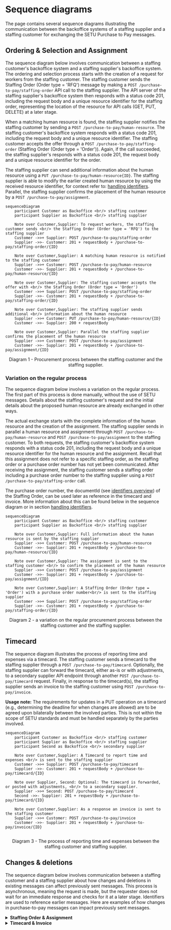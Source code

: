 # Sequence diagrams

The page contains several sequence diagrams illustrating the communication between the backoffice systems of a staffing supplier and a staffing customer for exchanging the SETU Purchase to Pay messages.

<!--
### Regular Staffing Process


```mermaid
sequenceDiagram
    participant Customer as Backoffice <br/> staffing customer
    participant Supplier as Backoffice <br/> staffing supplier

    Note over Customer,Supplier: To request workers, the staffing customer sends <br/> the Staffing Order (Order type = 'RFQ') to the staffing supplier
    Customer ->>+ Supplier: POST /purchase-to-pay/order
    Supplier ->>- Customer: 201 + requestBody + /purchase-to-pay/order/{ID}

    Note over Customer,Supplier: A matching human resource is notified to the staffing customer.
    Supplier ->>+ Customer: POST /purchase-to-pay/human-resource
    Customer ->>- Supplier: 201 + requestBody + /purchase-to-pay/human-resource/{ID}

    Note over Customer,Supplier: The staffing customer accepts the offer.
    Customer ->>+ Supplier: Accepts by telephone or in another (electronic) way
    

    Note over Customer,Supplier: The staffing supplier sends additional <br/> information about the human resource
    Supplier ->>+ Customer: PUT /purchase-to-pay/human-resource/{ID}
    Customer ->>- Supplier: Supplier: 201 + requestBody + /purchase-to-pay/human-resource/{ID}

    Note over Customer,Supplier: Parallel the staffing supplier confirms the placement of the human resource
    Supplier ->>+ Customer: POST /purchase-to-pay/assignment
    Customer ->>- Supplier: 201 + requestBody + /purchase-to-pay/assignment/{ID}

```
-->

## Ordering & Selection and Assignment

The sequence diagram below involves communication between a staffing customer's backoffice system and a staffing supplier's backoffice system. The ordering and selection process starts with the creation of a request for workers from the staffing customer. The staffing customer sends the Staffing Order (Order type = 'RFQ') message by making a `POST /purchase-to-pay/staffing-order` API call to the staffing supplier. The API server of the staffing supplier's backoffice system then responds with a status code 201, including the request body and a unique resource identifier for the staffing order, representing the location of the resource for API calls (GET, PUT, DELETE) at a later stage.

When a matching human resource is found, the staffing supplier notifies the staffing customer by sending a `POST /purchase-to-pay/human-resource`. The staffing customer's backoffice system responds with a status code 201, including the request body and a unique resource identifier. The staffing customer accepts the offer through a `POST /purchase-to-pay/staffing-order` (Staffing Order (Order type = 'Order')). Again, if the call succeeded, the staffing supplier's responds with a status code 201, the request body and a unique resource identifier for the order. 

The staffing supplier can send additional information about the human resource using a `PUT /purchase-to-pay/human-resource{ID}`. The staffing supplier is able to modify the earlier created human resource by using the received resource identifier, for context refer to: [handling identifiers](../api/usage-notes/identifiers.md). Parallel, the staffing supplier confirms the placement of the human resource by a `POST /purchase-to-pay/assignment`. 


```mermaid
sequenceDiagram
    participant Customer as Backoffice <br/> staffing customer
    participant Supplier as Backoffice <br/> staffing supplier

    Note over Customer,Supplier: To request workers, the staffing customer sends <br/> the Staffing Order (Order type = 'RFQ') to the staffing supplier
    Customer ->>+ Supplier: POST /purchase-to-pay/staffing-order
    Supplier ->>- Customer: 201 + requestBody + /purchase-to-pay/staffing-order/{ID}

    Note over Customer,Supplier: A matching human resource is notified to the staffing customer
    Supplier ->>+ Customer: POST /purchase-to-pay/human-resource
    Customer ->>- Supplier: 201 + requestBody + /purchase-to-pay/human-resource/{ID}

    Note over Customer,Supplier: The staffing customer accepts the offer with <br/> the Staffing Order (Order type = 'Order')
    Customer ->>+ Supplier: POST /purchase-to-pay/staffing-order
    Supplier ->>- Customer: 201 + requestBody + /purchase-to-pay/staffing-order/{ID}

    Note over Customer,Supplier: The staffing supplier sends additional <br/> information about the human resource
    Supplier ->>+ Customer: PUT /purchase-to-pay/human-resource/{ID}
    Customer ->>- Supplier: 200 + requestBody 

    Note over Customer,Supplier: Parallel the staffing supplier confirms the placement of the human resource
    Supplier ->>+ Customer: POST /purchase-to-pay/assignment
    Customer ->>- Supplier: 201 + requestBody + /purchase-to-pay/assignment/{ID}

```

<figcaption align = "center">Diagram 1 - Procurement process between the staffing customer and the staffing supplier.</figcaption>



<!--
### OR

Kunnen we de accept via een staffing order doen, en dan een opnieuw sturen of de vorige aanpassen? Kunnen we de eerdere human resource aanpassen met meer informatie. 


```mermaid
sequenceDiagram
    participant Customer as Backoffice <br/> staffing customer
    participant Supplier as Backoffice <br/> staffing supplier

    Note over Customer,Supplier: To request workers, the staffing customer sends <br/> the staffing-order (Order type = 'RFQ') to the staffing supplier
    Customer ->>+ Supplier: POST /purchase-to-pay/staffing-order
    Supplier ->>- Customer: 201 + requestBody + /purchase-to-pay/staffing-order/{ID}

    Note over Customer,Supplier: A matching human resource is notified to the staffing customer.
    Supplier ->>+ Customer: POST /purchase-to-pay/human-resource
    Customer ->>- Supplier: 201 + requestBody + /purchase-to-pay/human-resource/{ID}

    Note over Customer,Supplier: The the staffing-order is updated with (Order type = 'Order') <br/> by the staffing customer to accepts the offer with by.
    Customer ->>+ Supplier: PUT /purchase-to-pay/staffing-order/{ID}
    Supplier ->>- Customer: 200 + requestBody 

    Note over Customer,Supplier: The human-resource is updated with additional <br/> information about the human resource
    Supplier ->>+ Customer: PUT /purchase-to-pay/human-resource/{ID}
    Customer ->>- Supplier: Supplier: 200 + requestBody

    Note over Customer,Supplier: Parallel the staffing supplier confirms the placement of the human resource
    Supplier ->>+ Customer: POST /purchase-to-pay/assignment
    Customer ->>- Supplier: 201 + requestBody + /purchase-to-pay/assignment/{ID}

```

<figcaption align = "center">Diagram X - X Flow between the staffing customer and the staffing supplier.</figcaption>

-->


### Variation on the regular process

The sequence diagram below involves a variation on the regular process. The first part of this process is done manually, without the use of SETU messages. Details about the staffing customer's request and the initial details about the proposed human resource are already exchanged in other ways. 

The actual exchange starts with the complete information of the human resource and the creation of the assignment. The staffing supplier sends in parallel a human resource and assignment through `POST /purchase-to-pay/human-resource` and `POST /purchase-to-pay/assignment` to the staffing customer. To both requests, the staffing customer's backoffice system responds with a status code 201, including the request body and a unique resource identifier for the human resource and the assignment. Recall that this assignment does not refer to a specific staffing order, as the staffing order or a purchase order number has not yet been communicated. After receiving the assignment, the staffing customer sends a staffing order including a purchase order number to the staffing supplier using a `POST /purchase-to-pay/staffing-order` call. 

The purchase order number, the documentId (see [identifiers overview](./usage-notes/Identifiers-overview.md)) of the Staffing Order, can be used later as reference in the timecard and invoice. More information about this can be found below in the sequence diagram or in section [handling identifiers](../api/usage-notes/identifiers.md).


```mermaid
sequenceDiagram
    participant Customer as Backoffice <br/> staffing customer
    participant Supplier as Backoffice <br/> staffing supplier
    
    Note over Customer,Supplier: Full information about the human resource is sent by the staffing supplier 
    Supplier ->>+ Customer: POST /purchase-to-pay/human-resource
    Customer ->>- Supplier: 201 + requestBody + /purchase-to-pay/human-resource/{ID}

    Note over Customer,Supplier: The assignment is sent to the staffing customer <br/> to confirm the placement of the human resource
    Supplier ->>+ Customer: POST /purchase-to-pay/assignment
    Customer ->>- Supplier: 201 + requestBody + /purchase-to-pay/assignment/{ID}

    Note over Customer,Supplier: A Staffing Order (Order type = 'Order') with a purchase order number<br/> is sent to the staffing supplier 
    Customer ->>+ Supplier: POST /purchase-to-pay/staffing-order
    Supplier ->>- Customer: 201 + requestBody + /purchase-to-pay/staffing-order/{ID}
```
<figcaption align = "center">Diagram 2 - a variation on the regular procurement process between the staffing customer and the staffing supplier.</figcaption>


## Timecard

The sequence diagram illustrates the process of reporting time and expenses via a timecard. The staffing customer sends a timecard to the staffing supplier through a `POST /purchase-to-pay/timecard`. Optionally, the staffing supplier can forward the timecard, either as-is or with adjustments, to a secondary supplier API endpoint through another `POST /purchase-to-pay/timecard` request. Finally, in response to the timecard(s), the staffing supplier sends an invoice to the staffing customer using `POST /purchase-to-pay/invoice`.

**Usage note:** The requirements for updates in a PUT operation on a timecard (e.g., determining the deadline for when changes are allowed) are to be agreed upon bilaterally between the involved parties. This is not within the scope of SETU standards and must be handled separately by the parties involved.



```mermaid
sequenceDiagram
    participant Customer as Backoffice <br/> staffing customer
    participant Supplier as Backoffice <br/> staffing supplier
    participant Second as Backoffice <br/> secondary supplier

    Note over Customer,Supplier: A Timecard to report time and expenses <br/> is sent to the staffing supplier
    Customer ->>+ Supplier: POST /purchase-to-pay/timecard
    Supplier ->>- Customer: 201 + requestBody + /purchase-to-pay/timecard/{ID}

    Note over Supplier, Second: Optional: The timecard is forwarded, or posted with adjustments, <br/> to a secondary supplier.
    Supplier ->>+ Second: POST /purchase-to-pay/timecard
    Second ->>- Supplier: 201 + requestBody + /purchase-to-pay/timecard/{ID}

    Note over Customer,Supplier: As a response an invoice is sent to the staffing customer
    Supplier ->>+ Customer: POST /purchase-to-pay/invoice
    Customer ->>- Supplier: 201 + requestBody + /purchase-to-pay/invoice/{ID}
   
```

<figcaption align = "center">Diagram 3 - The process of reporting time and expenses between the staffing customer and staffing supplier.</figcaption>



## Changes & deletions

The sequence diagram below involves communication between a staffing customer and a staffing supplier about how changes and deletions in existing messages can affect previously sent messages. This process is asynchronous, meaning the request is made, but the requester does not wait for an immediate response and checks for it at a later stage. Identifiers are used to reference earlier messages. Here are examples of how changes in purchase-to-pay messages can impact previously sent messages.

<details>
<summary><strong>Staffing Order & Assignment</strong></summary>

The staffing customer sends a Staffing Order (Order type = 'Order') to the staffing supplier using a `POST /purchase-to-pay/staffing-order`, which includes a documentId as purchase order number. The staffing supplier responds with a status code 201, the request body and a unique resource identifier for the Staffing Order.

In response to the Staffing Order, the staffing supplier confirms the order of the human resource by sending a `POST /purchase-to-pay/assignment` to the staffing customer. This Assignment includes a reference to the Staffing Order via the purchase order number. Again, the response includes a status code 201, the request body and a unique resource identifier for the Assignment.

Later, the staffing customer deletes the existing Staffing Order. This update is sent using a `DELETE /purchase-to-pay/staffing-order/ID` with `ID-example-1` as identifier. Since the Staffing Order and the Assignment are interrelated via the same purchase order number, the staffing supplier knows exactly which item needs to be posted, updated, or even deleted based on the update to the Staffing Order. The staffing supplier sends the deleted assignment using a `DELETE /purchase-to-pay/assignment/ID` with ID-example-2 as identifier. 

```mermaid
sequenceDiagram
    participant Customer as Backoffice <br/> staffing customer
    participant Supplier as Backoffice <br/> staffing supplier
    
    Note over Customer,Supplier: A staffing customer sends a Staffing Order to the staffing supplier
    Customer ->>+ Supplier: POST /purchase-to-pay/staffing-order
    Supplier ->>- Customer: 201 + requestBody + /purchase-to-pay/staffing-order/ID-example-1

    Note over Customer,Supplier: As a response the Assignment is sent to confirm the placement of <br/> the human resource with a reference to the Staffing Order
    Supplier ->>+ Customer: POST /purchase-to-pay/assignment
    Customer ->>- Supplier: 201 + requestBody + /purchase-to-pay/assignment/ID-example-2

    Note over Customer,Supplier: The staffing customer deletes the existing Staffing Order 
    Customer ->>+ Supplier: DELETE /purchase-to-pay/staffing-order/ID-example-1
    Supplier ->>- Customer: 204 + requestBody 

    Note over Customer,Supplier: Since the Staffing Order and the Assignment are interrelated, the <br/> staffing supplier knows the exact item that needs to be <br/> posted, updated, or even deleted
    Supplier ->>+ Customer: DELETE /purchase-to-pay/assignment/ID-example-2
    Customer ->>- Supplier: 204 + requestBody 

```


</details>


<details>
<summary><strong>Timecard & Invoice</strong></summary>

A change or deletion of a timecard can impact a previously sent invoice. The staffing customer sends a Timecard with the number of hours the human resource has worked using a `POST /purchase-to-pay/timecard`. In response to the timecard, or multiple timecards, the staffing supplier sends a `POST /purchase-to-pay/invoice`. This invoice includes a reference to the timecard via the purchase order number.

Later, the staffing customer updates the existing timecard because a mistake was made or any other reason. This update is sent using a `PUT /purchase-to-pay/timecard/ID` with `ID-example-3` as the identifier. The incorrect invoice is entirely credited with a negative invoice (or Credit Note) using a  `POST /purchase-to-pay/invoice/ID-example-4` and sends a new invoice using a `POST /purchase-to-pay/invoice` to correct the previously sent invoice.

According to the [NLCIUS](https://www.forumstandaardisatie.nl/open-standaarden/nlcius) (Dutch specification of a European Invoice), which the SETU uses, there are two ways to correct an already sent invoice:

1. The incorrect invoice is entirely credited with a negative invoice (or Credit Note). This negative invoice has its own number and refers to the original invoice. A correct invoice is then issued. This new invoice also has its own number and refers to the original invoice. This method is the easiest to process and is preferred.

2. Alternatively, a corrective invoice can be sent in which the incorrect items, discounts, and/or surcharges are entirely credited, and the correct items/discounts/surcharges are listed. This corrective invoice also has its own number and refers to the original invoice.


```mermaid
sequenceDiagram
    participant Customer as Backoffice <br/> staffing customer
    participant Supplier as Backoffice <br/> staffing supplier
    
    Note over Customer,Supplier: A staffing customer sends a Timecard to the staffing supplier
    Customer ->>+ Supplier: POST /purchase-to-pay/timecard
    Supplier ->>- Customer: 201 + requestBody + /purchase-to-pay/timecard/ID-example-3

    Note over Customer,Supplier: As a response an Invoice is sent to the staffing customer
    Supplier ->>+ Customer: POST /purchase-to-pay/invoice
    Customer ->>- Supplier: 201 + requestBody + /purchase-to-pay/invoice/{ID-example-4}

    Note over Customer,Supplier: The staffing customer deletes the existing Timecard
    Customer ->>+ Supplier: PUT /purchase-to-pay/timecard/ID-example-3
    Supplier ->>- Customer: 200 + requestBody 

    Note over Customer,Supplier: Since the Timecard and the Invoice are interrelated, the <br/> staffing supplier knows the exact item that needs to be <br/> posted, updated, or even deleted. 

    Note over Customer,Supplier: The incorrect invoice is entirely credited with <br/> a negative invoice (or Credit Note). In theory this a POST.
    Supplier ->>+ Customer: POST /purchase-to-pay/invoice
    Customer ->>- Supplier: 200 + requestBody + /purchase-to-pay/invoice/{ID}

    Note over Customer,Supplier: A new invoice is sent to correct the other Invoice
    Supplier ->>+ Customer: POST /purchase-to-pay/invoice
    Customer ->>- Supplier: 200 + requestBody + /purchase-to-pay/invoice/{ID}

```
</details>
